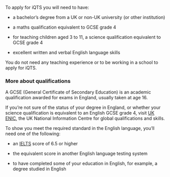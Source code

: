 To apply for iQTS you will need to have: 

* a bachelor’s degree from a UK or non-UK university (or other institution)

* a maths qualification equivalent to GCSE grade 4 

* for teaching children aged 3 to 11, a science qualification equivalent to GCSE grade 4 

* excellent written and verbal English language skills

You do not need any teaching experience or to be working in a school to apply for iQTS. 

### More about qualifications

A GCSE (General Certificate of Secondary Education) is an academic qualification awarded for exams in England, usually taken at age 16. 

If you’re not sure of the status of your degree in England, or whether your science qualification is equivalent to an English GCSE grade 4, visit [UK ENIC](https://www.ecctis.com/Default.aspx), the UK National Information Centre for global qualifications and skills.

To show you meet the required standard in the English language, you’ll need one of the following:

* an [IELTS](https://www.ielts.org/) score of 6.5 or higher

* the equivalent score in another English language testing system

* to have completed some of your education in English, for example, a degree studied in English
